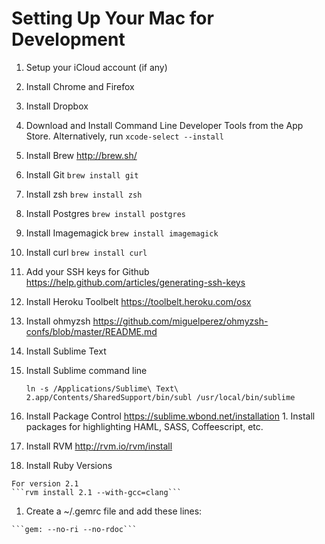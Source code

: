 # Setting Up Your Mac for Development

1. Setup your iCloud account (if any)
1. Install Chrome and Firefox
1. Install Dropbox
1. Download and Install Command Line Developer Tools from the App Store. Alternatively, run ```xcode-select --install```
1. Install Brew http://brew.sh/
1. Install Git ```brew install git```
1. Install zsh ```brew install zsh```
1. Install Postgres ```brew install postgres```
1. Install Imagemagick ```brew install imagemagick```
1. Install curl ```brew install curl```
1. Add your SSH keys for Github https://help.github.com/articles/generating-ssh-keys
1. Install Heroku Toolbelt https://toolbelt.heroku.com/osx
1. Install ohmyzsh https://github.com/miguelperez/ohmyzsh-confs/blob/master/README.md
1. Install Sublime Text
  1. Install Sublime command line
      
      ```ln -s /Applications/Sublime\ Text\ 2.app/Contents/SharedSupport/bin/subl /usr/local/bin/sublime```

  1. Install Package Control https://sublime.wbond.net/installation
    1. Install packages for highlighting HAML, SASS, Coffeescript, etc.

1. Install RVM http://rvm.io/rvm/install
  1. Install Ruby Versions

    For version 2.1
    ```rvm install 2.1 --with-gcc=clang```

  1. Create a ~/.gemrc file and add these lines:
    
    ```gem: --no-ri --no-rdoc```
